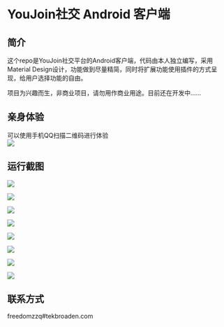 # YouJoin社交 Android 客户端
## 简介
这个repo是YouJoin社交平台的Android客户端，代码由本人独立编写，采用Material Design设计，功能做到尽量精简，同时将扩展功能使用插件的方式呈现，给用户选择功能的自由。  
  
项目为兴趣而生，非商业项目，请勿用作商业用途。目前还在开发中……  
## 亲身体验
可以使用手机QQ扫描二维码进行体验  
![](http://7vzrj0.com1.z0.glb.clouddn.com/QQ%E5%9B%BE%E7%89%8720160107103114.png)  
## 运行截图
![](http://7vzrj0.com1.z0.glb.clouddn.com/Screenshot_2016-01-06-16-48-34.png?imageView/2/w/400)  
  
![](http://7vzrj0.com1.z0.glb.clouddn.com/Screenshot_2016-01-06-16-48-45.png?imageView/2/w/400)  
  
![](http://7vzrj0.com1.z0.glb.clouddn.com/Screenshot_2016-01-06-16-49-07.png?imageView/2/w/400)  
  
![](http://7vzrj0.com1.z0.glb.clouddn.com/Screenshot_2016-01-06-16-49-40.png?imageView/2/w/400)  
  
![](http://7vzrj0.com1.z0.glb.clouddn.com/Screenshot_2016-01-06-16-50-51.png?imageView/2/w/400)  
  
![](http://7vzrj0.com1.z0.glb.clouddn.com/Screenshot_2016-01-06-16-50-44.png?imageView/2/w/400)  
  
![](http://7vzrj0.com1.z0.glb.clouddn.com/Screenshot_2016-01-06-16-50-55.png?imageView/2/w/400)  
  
![](http://7vzrj0.com1.z0.glb.clouddn.com/Screenshot_2016-01-06-19-08-39.png?imageView/2/w/400)  
  
## 联系方式
freedomzzq#tekbroaden.com
